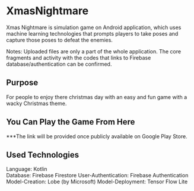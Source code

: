 # XmasNightmare
Xmas Nightmare is simulation game on Android application, which uses machine learning technologies that prompts players to take poses and capture those poses to defeat the enemies.

Notes: Uploaded files are only a part of the whole application. The core fragments and activity with the codes that links to Firebase database/authentication can be confirmed.

## Purpose
For people to enjoy there christmas day with an easy and fun game with a wacky Christmas theme.

## You Can Play the Game From Here
***The link will be provided once publicly available on Google Play Store.

## Used Technologies
Language: Kotlin  
Database: Firebase Firestore
User-Authentication: Firebase Authentication
Model-Creation: Lobe (by Microsoft)
Model-Deployment: Tensor Flow Lite